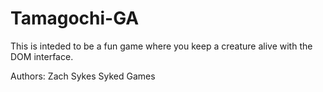 # Tamagochi-GA

This is inteded to be a fun game where you keep a creature alive with the DOM interface. 


Authors:
Zach Sykes
Syked Games